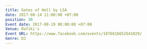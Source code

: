 ```yaml
---
title: Gates of Hell by LSA
date: 2017-08-14 11:00:00 +07:00
position: 30
Event date: 2017-08-19 00:00:00 +07:00
Venue: Rafiki's
Event URL: https://www.facebook.com/events/1876816652641029/
Genre: DJ
---
```


